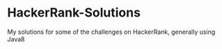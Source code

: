 # HackerRank-Solutions
My solutions for some of the challenges on HackerRank, generally using Java8
